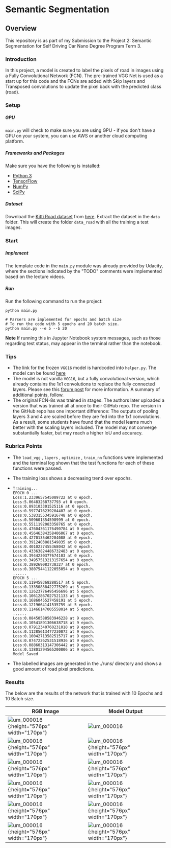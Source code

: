 # Semantic Segmentation
## Overview

This repository is as part of my Submission to the Project 2: Semantic Segmentation for Self Driving Car Nano Degree Program Term 3.

### Introduction

In this project, a model is created to label the pixels of road in images using a Fully Convolutional Network (FCN). The pre-trained VGG Net is used as a start up for this code and the FCNs are added with Skip layers and Transposed convolutions to update the pixel back with the predicted class (road).

### Setup
##### GPU
`main.py` will check to make sure you are using GPU - if you don't have a GPU on your system, you can use AWS or another cloud computing platform.
##### Frameworks and Packages
Make sure you have the following is installed:
 - [Python 3](https://www.python.org/)
 - [TensorFlow](https://www.tensorflow.org/)
 - [NumPy](http://www.numpy.org/)
 - [SciPy](https://www.scipy.org/)
##### Dataset
Download the [Kitti Road dataset](http://www.cvlibs.net/datasets/kitti/eval_road.php) from [here](http://www.cvlibs.net/download.php?file=data_road.zip).  Extract the dataset in the `data` folder.  This will create the folder `data_road` with all the training a test images.

### Start
##### Implement
The template code in the `main.py` module was already provided by Udacity, where the sections indicated by the "TODO" comments were implemented based on the lecture videos.
##### Run
Run the following command to run the project:
```
python main.py

# Parsers are implemented for epochs and batch size
# To run the code with 5 epochs and 20 batch size.
python main.py --e 5 --b 20
```
**Note** If running this in Jupyter Notebook system messages, such as those regarding test status, may appear in the terminal rather than the notebook.

### Tips

- The link for the frozen `VGG16` model is hardcoded into `helper.py`. The model can be found [here](https://s3-us-west-1.amazonaws.com/udacity-selfdrivingcar/vgg.zip)
- The model is not vanilla `VGG16`, but a fully convolutional version, which already contains the 1x1 convolutions to replace the fully connected layers. Please see this [forum post](https://discussions.udacity.com/t/here-is-some-advice-and-clarifications-about-the-semantic-segmentation-project/403100/8?u=subodh.malgonde) for more information. A summary of additional points, follow.
- The original FCN-8s was trained in stages. The authors later uploaded a version that was trained all at once to their GitHub repo. The version in the GitHub repo has one important difference: The outputs of pooling layers 3 and 4 are scaled before they are fed into the 1x1 convolutions. As a result, some students have found that the model learns much better with the scaling layers included. The model may not converge substantially faster, but may reach a higher IoU and accuracy.

### Rubrics Points

* The `load_vgg` , `layers` , `optimize` , `train_nn`  functions were implemented and the terminal log shown that the test functions for each of these functions were passed.

* The training loss shows a decreasing trend over epochs.

* ````
  Training...
  EPOCH 0 ...
  Loss:1.2339657545089722 at 0 epoch.
  Loss:5.06483268737793 at 0 epoch.
  Loss:0.893103301525116 at 0 epoch.
  Loss:0.5977476239204407 at 0 epoch.
  Loss:0.5383155345916748 at 0 epoch.
  Loss:0.509601354598999 at 0 epoch.
  Loss:0.5511192083358765 at 0 epoch.
  Loss:0.47604361176490784 at 0 epoch.
  Loss:0.45646384358406067 at 0 epoch.
  Loss:0.4270135462284088 at 0 epoch.
  Loss:0.3912403881549835 at 0 epoch.
  Loss:0.4010237455368042 at 0 epoch.
  Loss:0.43363824486732483 at 0 epoch.
  Loss:0.3944230377674103 at 0 epoch.
  Loss:0.34957513213157654 at 0 epoch.
  Loss:0.389269083738327 at 0 epoch.
  Loss:0.38075441122055054 at 0 epoch.
  ......
  EPOCH 5 ...
  Loss:0.119459368288517 at 5 epoch.
  Loss:0.13350838422775269 at 5 epoch.
  Loss:0.12623776495456696 at 5 epoch.
  Loss:0.10612867027521133 at 5 epoch.
  Loss:0.1686045527458191 at 5 epoch.
  Loss:0.1219664141535759 at 5 epoch.
  Loss:0.11466147005558014 at 5 epoch.
  ......
  Loss:0.08450588583946228 at 9 epoch.
  Loss:0.10541891306638718 at 9 epoch.
  Loss:0.07912340760231018 at 9 epoch.
  Loss:0.11285613477230072 at 9 epoch.
  Loss:0.10042713582515717 at 9 epoch.
  Loss:0.07472262531518936 at 9 epoch.
  Loss:0.08860313147306442 at 9 epoch.
  Loss:0.13801294565200806 at 9 epoch.
  Model Saved
  ````

* The labelled images are generated in the ./runs/ directory and shows a good amount of road pixel predictions.

### Results

The below are the results of the network that is trained with 10 Epochs and 10 Batch size.

| RGB Image                                | Model Output                             |
| ---------------------------------------- | ---------------------------------------- |
| ![um_000016](readme_imgs/rgb/um_000016.png){:height="576px" width="170px"} | ![um_000016](readme_imgs/seg/um_000016.png) |
| ![um_000016](readme_imgs/rgb/umm_000008.png){:height="576px" width="170px"} | ![um_000016](readme_imgs/seg/umm_000008.png){:height="576px" width="170px"} |
| ![um_000016](readme_imgs/rgb/umm_000012.png){:height="576px" width="170px"} | ![um_000016](readme_imgs/seg/umm_000012.png){:height="576px" width="170px"} |
| ![um_000016](readme_imgs/rgb/umm_000016.png){:height="576px" width="170px"} | ![um_000016](readme_imgs/seg/umm_000016.png){:height="576px" width="170px"} |
| ![um_000016](readme_imgs/rgb/umm_000024.png){:height="576px" width="170px"} | ![um_000016](readme_imgs/seg/umm_000024.png){:height="576px" width="170px"} |
| ![um_000016](readme_imgs/rgb/umm_000030.png){:height="576px" width="170px"} | ![um_000016](readme_imgs/seg/umm_000030.png){:height="576px" width="170px"} |






